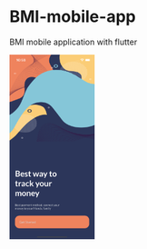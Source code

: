 # BMI-mobile-app
BMI mobile application with flutter

<p float="left">
<img src="https://github.com/pooya13vm/wallet-mobile-application/blob/main/githubImages/4.png?raw=true" width="150">
